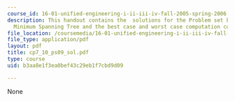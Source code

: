 ```yaml
---
course_id: 16-01-unified-engineering-i-ii-iii-iv-fall-2005-spring-2006
description: This handout contains the  solutions for the Problem set based on the
  Minimum Spanning Tree and the best case and worst case computation complexity.
file_location: /coursemedia/16-01-unified-engineering-i-ii-iii-iv-fall-2005-spring-2006/b3aa8e1f3ea0bef43c29eb1f7cbd9d09_cp7_10_ps09_sol.pdf
file_type: application/pdf
layout: pdf
title: cp7_10_ps09_sol.pdf
type: course
uid: b3aa8e1f3ea0bef43c29eb1f7cbd9d09

---
```

None